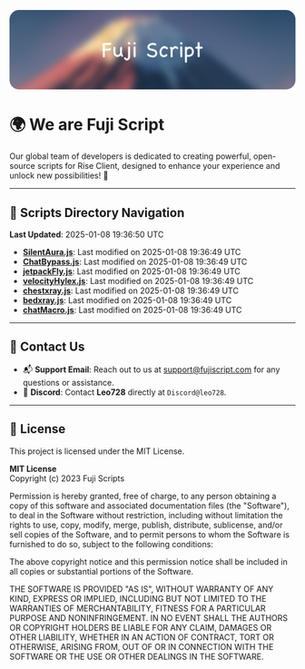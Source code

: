 ![Banner](.github/b.webp)

# 🌍 **We are Fuji Script**

Our global team of developers is dedicated to creating powerful, open-source scripts for Rise Client, designed to enhance your experience and unlock new possibilities! 🌟

---
<!-- SCRIPTS_NAVIGATION_START -->
## 📂 **Scripts Directory Navigation**

**Last Updated**: 2025-01-08 19:36:50 UTC

- **[SilentAura.js](scripts/SilentAura.js)**: Last modified on 2025-01-08 19:36:49 UTC
- **[ChatBypass.js](scripts/ChatBypass.js)**: Last modified on 2025-01-08 19:36:49 UTC
- **[jetpackFly.js](scripts/jetpackFly.js)**: Last modified on 2025-01-08 19:36:49 UTC
- **[velocityHylex.js](scripts/velocityHylex.js)**: Last modified on 2025-01-08 19:36:49 UTC
- **[chestxray.js](scripts/chestxray.js)**: Last modified on 2025-01-08 19:36:49 UTC
- **[bedxray.js](scripts/bedxray.js)**: Last modified on 2025-01-08 19:36:49 UTC
- **[chatMacro.js](scripts/chatMacro.js)**: Last modified on 2025-01-08 19:36:49 UTC

<!-- SCRIPTS_NAVIGATION_END -->

---

## 💬 **Contact Us**  
- 📬 **Support Email**: Reach out to us at [support@fujiscript.com](mailto:support@fujiscript.com) for any questions or assistance.  
- 💬 **Discord**: Contact **Leo728** directly at `Discord@leo728`.

---

## 📜 **License**

This project is licensed under the MIT License.  

**MIT License**  
Copyright (c) 2023 Fuji Scripts  

Permission is hereby granted, free of charge, to any person obtaining a copy of this software and associated documentation files (the "Software"), to deal in the Software without restriction, including without limitation the rights to use, copy, modify, merge, publish, distribute, sublicense, and/or sell copies of the Software, and to permit persons to whom the Software is furnished to do so, subject to the following conditions:  

The above copyright notice and this permission notice shall be included in all copies or substantial portions of the Software.  

THE SOFTWARE IS PROVIDED "AS IS", WITHOUT WARRANTY OF ANY KIND, EXPRESS OR IMPLIED, INCLUDING BUT NOT LIMITED TO THE WARRANTIES OF MERCHANTABILITY, FITNESS FOR A PARTICULAR PURPOSE AND NONINFRINGEMENT. IN NO EVENT SHALL THE AUTHORS OR COPYRIGHT HOLDERS BE LIABLE FOR ANY CLAIM, DAMAGES OR OTHER LIABILITY, WHETHER IN AN ACTION OF CONTRACT, TORT OR OTHERWISE, ARISING FROM, OUT OF OR IN CONNECTION WITH THE SOFTWARE OR THE USE OR OTHER DEALINGS IN THE SOFTWARE.  
